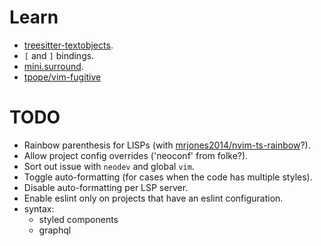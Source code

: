 # Learn

* [treesitter-textobjects](https://github.com/nvim-treesitter/nvim-treesitter-textobjects).
* `[` and `]` bindings.
* [mini.surround](https://github.com/echasnovski/mini.nvim/blob/main/readmes/mini-surround.md).
* [tpope/vim-fugitive](https://github.com/tpope/vim-fugitive#screencasts)

# TODO

* Rainbow parenthesis for LISPs (with [mrjones2014/nvim-ts-rainbow](https://github.com/mrjones2014/nvim-ts-rainbow)?).
* Allow project config overrides ('neoconf' from folke?).
* Sort out issue with `neodev` and global `vim`.
* Toggle auto-formatting (for cases when the code has multiple styles).
* Disable auto-formatting per LSP server.
* Enable eslint only on projects that have an eslint configuration.
* syntax:
    * styled components
    * graphql
